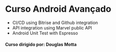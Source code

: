 # Curso Android Avançado

- CI/CD using Bitrise and Github integration
- API integration using Marvel public API
- Android Unit Test with Espresso

#### Curso dirigido por: Douglas Motta

